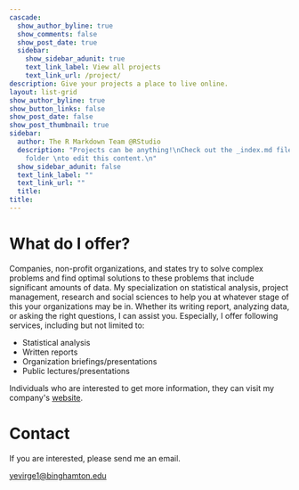 ```yaml
---
cascade:
  show_author_byline: true
  show_comments: false
  show_post_date: true
  sidebar:
    show_sidebar_adunit: true
    text_link_label: View all projects
    text_link_url: /project/
description: Give your projects a place to live online.
layout: list-grid
show_author_byline: true
show_button_links: false
show_post_date: false
show_post_thumbnail: true
sidebar:
  author: The R Markdown Team @RStudio
  description: "Projects can be anything!\nCheck out the _index.md file in the /project
    folder \nto edit this content.\n"
  show_sidebar_adunit: false
  text_link_label: ""
  text_link_url: ""
  title:
title:
---
```


# What do I offer?

Companies, non-profit organizations, and states try to solve complex problems and find optimal solutions to these problems that include significant amounts of data. My specialization on statistical analysis, project management, research and social sciences to help you at whatever stage of this your organizations may be in. Whether its writing report, analyzing data, or asking the right questions, I can assist you. Especially, I offer following services, including but not limited to:

- Statistical analysis
- Written reports
- Organization briefings/presentations
- Public lectures/presentations

Individuals who are interested to get more information, they can visit my company's [website](www.evirgenconsultancy.com).


# Contact

If you are interested, please send me an email.

yevirge1@binghamton.edu
